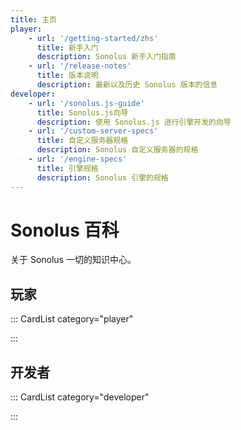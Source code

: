 ```yaml
---
title: 主页
player:
    - url: '/getting-started/zhs'
      title: 新手入门
      description: Sonolus 新手入门指南
    - url: '/release-notes'
      title: 版本说明
      description: 最新以及历史 Sonolus 版本的信息
developer:
    - url: '/sonolus.js-guide'
      title: Sonolus.js向导
      description: 使用 Sonolus.js 进行引擎开发的向导
    - url: '/custom-server-specs'
      title: 自定义服务器规格
      description: Sonolus 自定义服务器的规格
    - url: '/engine-specs'
      title: 引擎规格
      description: Sonolus 引擎的规格
---
```


# Sonolus 百科

关于 Sonolus 一切的知识中心。

## 玩家

::: CardList category="player"

:::

## 开发者

::: CardList category="developer"

:::
